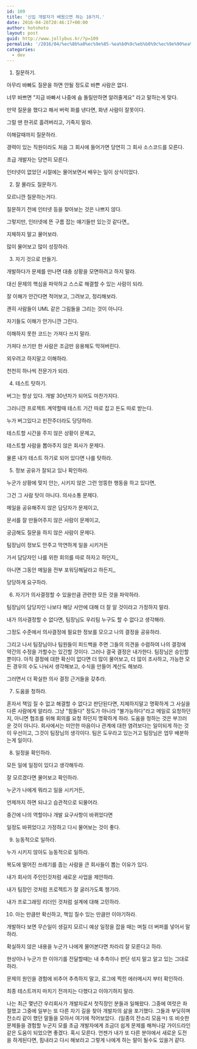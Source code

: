 ```yaml
---
id: 109
title: '신입 개발자가 배웠으면 하는 10가지.'
date: 2016-04-26T20:46:17+00:00
author: hotohoto
layout: post
guid: http://www.jollybus.kr/?p=109
permalink: '/2016/04/%ec%8b%a0%ec%9e%85-%ea%b0%9c%eb%b0%9c%ec%9e%90%ea%b0%80-%eb%b0%b0%ec%9b%a0%ec%9c%bc%eb%a9%b4-%ed%95%98%eb%8a%94-10%ea%b0%80%ec%a7%80/'
categories:
  - dev
---
```

1. 질문하기.

아무리 바빠도 질문을 하면 안될 정도로 바쁜 사람은 없다.

너무 바쁘면 "지금 바빠서 나중에 숨 돌릴만하면 알려줄게요" 라고 말하는게 맞다.

만약 질문을 했다고 해서 버럭 화를 낸다면, 화낸 사람이 잘못이다.

그럴 땐 한귀로 흘려버리고, 기죽지 말라.

이해갈때까지 질문하라.

경력이 있는 직원이라도 처음 그 회사에 들어가면 당연히 그 회사 소스코드를 모른다.

초급 개발자는 당연히 모른다.

인터넷이 없었던 시절에는 물어보면서 배우는 일이 상식이었다.

2. 잘 몰라도 질문하기.

모르니깐 질문하는거다.

질문하기 전에 인터넷 등을 찾아보는 것은 나쁘지 않다.

그렇지만, 인터넷에 뜬 구름 잡는 얘기들만 있는것 같다면,,

지체하지 말고 물어보라.

많이 물어보고 많이 성장하라.

3. 자기 것으로 만들기.

개발하다가 문제를 만나면 대충 상황을 모면하려고 하지 말라.

대신 문제의 핵심을 파악하고 스스로 해결할 수 있는 사람이 되라.

잘 이해가 안간다면 적어보고, 그려보고, 정리해보라.

괜히 사람들이 UML 같은 그림들을 그리는 것이 아니다.

자기들도 이해가 안가니깐 그린다.

이해하지 못한 코드는 가져다 쓰지 말라.

가져다 쓰기만 한 사람은 조금만 응용해도 막혀버린다.

외우려고 하지말고 이해하라.

천천히 하나씩 전문가가 되라.

4. 테스트 탓하기.

버그는 항상 있다. 개발 30년차가 되어도 마찬가지다.

그러니깐 프로젝트 계약할때 테스트 기간 따로 잡고 돈도 따로 받는다.

누가 버그있다고 핀잔주더라도 당당하라.

테스트할 시간을 주지 않은 상황이 문제고,

테스트할 사람을 뽑아주지 않은 회사가 문제다.

물론 내가 테스트 하기로 되어 있다면 나를 탓하라.

5. 정보 공유가 잘되고 있나 확인하라.

누군가 상황에 맞지 안는, 시키지 않은 그런 엉뚱한 행동을 하고 있다면,

그건 그 사람 탓이 아니다. 의사소통 문제다.

메일을 공유해주지 않은 담당자가 문제이고,

문서를 잘 만들어주지 않은 사람이 문제이고,

궁금해도 질문을 하지 않은 사람이 문제다.

팀장님이 정보도 안주고 막연하게 일을 시키거든

가서 담당자인 나를 위한 회의를 따로 하자고 하던지,,

아니면 그동안 메일을 전부 포워딩해달라고 하든지,,

당당하게 요구하라.

6. 자기가 의사결정할 수 있을만큼 관련한 모든 것을 파악하라.

팀장님이 담당자인 나보다 해당 사안에 대해 더 잘 알 것이라고 가정하지 말라.

내가 의사결정할 수 없다면, 팀장님도 우리팀 누구도 할 수 없다고 생각해라.

그정도 수준에서 의사결정에 필요한 정보를 모으고 나의 결정을 공유하라.

그리고 나서 팀장님이나 팀원들이 피드백을 주면 그들의 의견을 수렴하여 나의 결정에 약간의 수정을 가할수는 있긴할 것이다. 그러나 결국 결정은 내가한다. 팀장님은 승인할 뿐이다. 아직 결정에 대한 확신이 없다면 더 많이 물어보고, 더 많이 조사하고, 가능한 모든 경우의 수도 나눠서 생각해보고, 수식을 만들어 계산도 해보라.

그러면서 더 확실한 의사 결정 근거들을 갖추라.

7. 도움을 청하라.

혼자서 책임 질 수 없고 해결할 수 없다고 판단된다면, 지체하지말고 명확하게 그 사실을 다른 사람에게 알리라. 그냥 "힘들다" 정도가 아니라 "불가능하다"라고 메일로 요청하던지, 아니면 협조를 위해 회의를 요청 하던지 명확하게 하라. 도움을 청하는 것은 부끄러운 것이 아니다. 회사에서는 미안한 마음이나 관계에 대한 염려보다는 일이되게 하는 것이 우선이고, 그것이 팀장님의 생각이다. 팀은 도우라고 있는거고 팀장님은 업무 배분하는게 일이다.

8. 일정을 확인하라.

모든 일에 일정이 있다고 생각해두라.

잘 모르겠다면 물어보고 확인하라.

누군가 나에게 뭐라고 일을 시키거든,

언제까지 하면 되냐고 습관적으로 되물어라.

중간에 나의 역할이나 개발 요구사항이 바뀌었다면

일정도 바뀌었다고 가정하고 다시 물어보는 것이 좋다.

9. 능동적으로 일하라.

누가 시키지 않아도 능동적으로 일하라.

복도에 떨어진 쓰레기를 줍는 사람을 큰 회사들이 뽑는 이유가 있다.

내가 회사의 주인인것처럼 새로운 사업을 제안하라.

내가 팀장인 것처럼 프로젝트가 잘 굴러가도록 챙기라.

내가 프로그래밍 리더인 것처럼 설계에 대해 고민하라.

10. 아는 만큼만 확신하고, 책임 질수 있는 만큼만 이야기하라.

개발하다 보면 무슨일이 생길지 모르니 예상 일정을 잡을 때는 며칠 더 버퍼를 넣어서 말하라.

확실하지 않은 내용을 누군가 나에게 물어본다면 차라리 잘 모른다고 하라.

현상이나 누군가 한 이야기를 전달할때는 내 추측이나 판단 섞지 말고 알고 있는 그대로 하라.

문제의 원인을 경험에 비추어 추측하지 말고, 로그에 찍힌 에러메시지 부터 확인하라.

최종 테스트까지 마치기 전까지는 다했다고 이야기하지 말라.

나는 최근 몇년간 우리회사가 개발자로서 첫직장인 분들과 일해왔다. 그중에 여럿은 좌절했고 그중에 일부는 또 다른 자기 길을 찾아 개발자의 삶을 포기했다. 그들과 부딪히며 잔소리 같이 했던 말들을 모아서 여기에 적어보았다.  (일종의 잔소리 모음ㅋ) 또 비슷한 문제들을 경험할 누군지 모를 초급 개발자에게 조금더 쉽게 문제를 해쳐나갈 가이드라인 같은 도움이 되었으면 좋겠다. 혹시 모른다. 언젠가 내가 또 다른 분야에서 새로운 도전을 하게된다면, 힘내라고 다시 해보라고 그렇게 나에게 하는 말이 될수도 있을거 같다.

